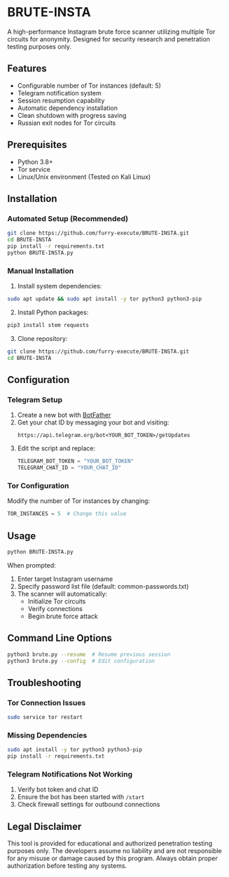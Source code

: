 # BRUTE-INSTA
A high-performance Instagram brute force scanner utilizing multiple Tor circuits for anonymity. Designed for security research and penetration testing purposes only.

## Features
- Configurable number of Tor instances (default: 5)
- Telegram notification system
- Session resumption capability
- Automatic dependency installation
- Clean shutdown with progress saving
- Russian exit nodes for Tor circuits

## Prerequisites
- Python 3.8+
- Tor service
- Linux/Unix environment (Tested on Kali Linux)

## Installation

### Automated Setup (Recommended)
```bash
git clone https://github.com/furry-execute/BRUTE-INSTA.git
cd BRUTE-INSTA
pip install -r requirements.txt 
python BRUTE-INSTA.py
```

### Manual Installation
1. Install system dependencies:
```bash
sudo apt update && sudo apt install -y tor python3 python3-pip
```

2. Install Python packages:
```bash
pip3 install stem requests
```

3. Clone repository:
```bash
git clone https://github.com/furry-execute/BRUTE-INSTA.git
cd BRUTE-INSTA
```

## Configuration

### Telegram Setup
1. Create a new bot with [BotFather](https://t.me/BotFather)
2. Get your chat ID by messaging your bot and visiting:
   ```
   https://api.telegram.org/bot<YOUR_BOT_TOKEN>/getUpdates
   ```
3. Edit the script and replace:
   ```python
   TELEGRAM_BOT_TOKEN = "YOUR_BOT_TOKEN"
   TELEGRAM_CHAT_ID = "YOUR_CHAT_ID"
   ```

### Tor Configuration
Modify the number of Tor instances by changing:
```python
TOR_INSTANCES = 5  # Change this value
```

## Usage
```bash
python BRUTE-INSTA.py
```

When prompted:
1. Enter target Instagram username
2. Specify password list file (default: common-passwords.txt)
3. The scanner will automatically:
   - Initialize Tor circuits
   - Verify connections
   - Begin brute force attack

## Command Line Options
```bash
python3 brute.py --resume  # Resume previous session
python3 brute.py --config  # Edit configuration
```

## Troubleshooting

### Tor Connection Issues
```bash
sudo service tor restart
```

### Missing Dependencies
```bash
sudo apt install -y tor python3 python3-pip
pip install -r requirements.txt
```

### Telegram Notifications Not Working
1. Verify bot token and chat ID
2. Ensure the bot has been started with `/start`
3. Check firewall settings for outbound connections

## Legal Disclaimer
This tool is provided for educational and authorized penetration testing purposes only. The developers assume no liability and are not responsible for any misuse or damage caused by this program. Always obtain proper authorization before testing any systems.
